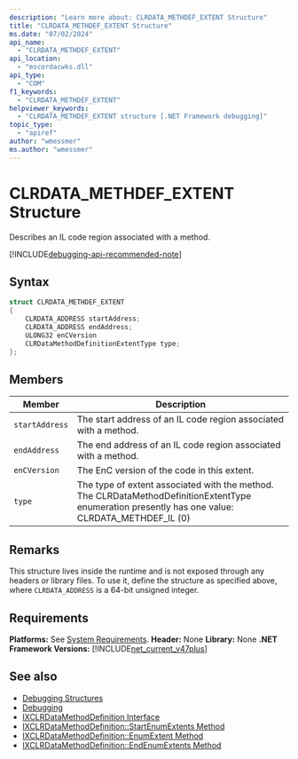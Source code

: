 ```yaml
---
description: "Learn more about: CLRDATA_METHDEF_EXTENT Structure"
title: "CLRDATA_METHDEF_EXTENT Structure"
ms.date: "07/02/2024"
api_name:
  - "CLRDATA_METHDEF_EXTENT"
api_location:
  - "mscordacwks.dll"
api_type:
  - "COM"
f1_keywords:
  - "CLRDATA_METHDEF_EXTENT"
helpviewer_keywords:
  - "CLRDATA_METHDEF_EXTENT structure [.NET Framework debugging]"
topic_type:
  - "apiref"
author: "wmessmer"
ms.author: "wmessmer"
---
```

# CLRDATA_METHDEF_EXTENT Structure

Describes an IL code region associated with a method.

[!INCLUDE[debugging-api-recommended-note](../../../../includes/debugging-api-recommended-note.md)]

## Syntax

```cpp
struct CLRDATA_METHDEF_EXTENT
{
    CLRDATA_ADDRESS startAddress;
    CLRDATA_ADDRESS endAddress;
    ULONG32 enCVersion
    CLRDataMethodDefinitionExtentType type;
};
```

## Members

|Member|Description|
|------------|-----------------|
|`startAddress`|The start address of an IL code region associated with a method.|
|`endAddress`|The end address of an IL code region associated with a method.|
|`enCVersion`|The EnC version of the code in this extent.|
|`type`|The type of extent associated with the method.  The CLRDataMethodDefinitionExtentType enumeration presently has one value: CLRDATA_METHDEF_IL (0)|

## Remarks

This structure lives inside the runtime and is not exposed through any headers or library files. To use it, define the structure as specified above, where `CLRDATA_ADDRESS` is a 64-bit unsigned integer.

## Requirements

**Platforms:** See [System Requirements](../../get-started/system-requirements.md).
**Header:** None
**Library:** None
**.NET Framework Versions:** [!INCLUDE[net_current_v47plus](../../../../includes/net-current-v47plus.md)]

## See also

- [Debugging Structures](debugging-structures.md)
- [Debugging](index.md)
- [IXCLRDataMethodDefinition Interface](ixclrdatamethoddefinition-interface.md)
- [IXCLRDataMethodDefinition::StartEnumExtents Method](ixclrdatamethoddefinition-startenumextents.md)
- [IXCLRDataMethodDefinition::EnumExtent Method](ixclrdatamethoddefinition-enumextent-method.md)
- [IXCLRDataMethodDefinition::EndEnumExtents Method](ixclrdatamethoddefinition-endenumextents-method.md)
